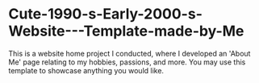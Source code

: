 # Cute-1990-s-Early-2000-s-Website---Template-made-by-Me
This is a website home project I conducted, where I developed an 'About Me' page relating to my hobbies, passions, and more. You may use this template to showcase anything you would like.
